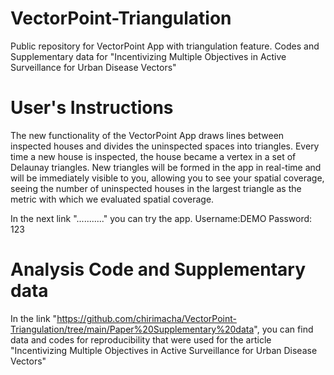 # VectorPoint-Triangulation
Public repository for VectorPoint App with triangulation feature.
Codes and Supplementary data for "Incentivizing Multiple Objectives in Active Surveillance for Urban Disease Vectors"

# User's Instructions 
The new functionality of the VectorPoint App draws lines between inspected houses and divides the uninspected spaces into triangles. Every time a new house is inspected, the house became a vertex in a set of Delaunay triangles. New triangles will be formed in the app in real-time and will be immediately visible to you, allowing you to see your spatial coverage, seeing the number of uninspected houses in the largest triangle as the metric with which we evaluated spatial coverage.

In the next link "..........." you can try the app.
Username:DEMO
Password: 123

# Analysis Code and Supplementary data 
In the link "https://github.com/chirimacha/VectorPoint-Triangulation/tree/main/Paper%20Supplementary%20data", you can find data and codes for reproducibility that were used for the article "Incentivizing Multiple Objectives in Active Surveillance for Urban Disease Vectors"

